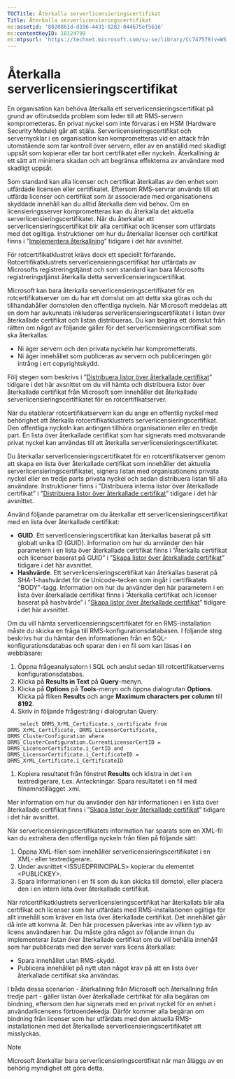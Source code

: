```yaml
---
TOCTitle: Återkalla serverlicensieringscertifikat
Title: Återkalla serverlicensieringscertifikat
ms:assetid: '8020861d-d196-4431-8282-044675ef5616'
ms:contentKeyID: 18124799
ms:mtpsurl: 'https://technet.microsoft.com/sv-se/library/Cc747578(v=WS.10)'
---
```


Återkalla serverlicensieringscertifikat
=======================================

En organisation kan behöva återkalla ett serverlicensieringscertifikat på grund av oförutsedda problem som leder till att RMS-servern komprometteras. En privat nyckel som inte förvaras i en HSM (Hardware Security Module) går att stjäla. Serverlicensieringscertifikat och servernycklar i en organisation kan komprometteras vid en attack från utomstående som tar kontroll över servern, eller av en anställd med skadligt uppsåt som kopierar eller tar bort certifikatet eller nyckeln. Återkallning är ett sätt att minimera skadan och att begränsa effekterna av användare med skadligt uppsåt.

Som standard kan alla licenser och certifikat återkallas av den enhet som utfärdade licensen eller certifikatet. Eftersom RMS-servrar används till att utfärda licenser och certifikat som är associerade med organisationens skyddade innehåll kan du alltid återkalla dem vid behov. Om en licensieringsserver komprometteras kan du återkalla det aktuella serverlicensieringscertifikatet. När du återkallar ett serverlicensieringscertifikat blir alla certifikat och licenser som utfärdats med det ogiltiga. Instruktioner om hur du återkallar licenser och certifikat finns i ”[Implementera återkallning](https://technet.microsoft.com/4735f060-7197-4ae2-830a-f91bcc4de30a)” tidigare i det här avsnittet.

För rotcertifikatklustret krävs dock ett speciellt förfarande. Rotcertifikatklustrets serverlicensieringscertifikat har utfärdats av Microsofts registreringstjänst och som standard kan bara Microsofts registreringstjänst återkalla detta serverlicensieringscertifikat.

Microsoft kan bara återkalla serverlicensieringscertifikatet för en rotcertifikatserver om du har ett domslut om att detta ska göras och du tillhandahåller domstolen den offentliga nyckeln. När Microsoft meddelas att en dom har avkunnats inkluderas serverlicensieringscertifikatet i listan över återkallade certifikat och listan distribueras. Du kan begära ett domslut från rätten om något av följande gäller för det serverlicensieringscertifikat som ska återkallas:

-   Ni äger servern och den privata nyckeln har komprometterats.
-   Ni äger innehållet som publiceras av servern och publiceringen gör intrång i ert copyrightskydd.

Följ stegen som beskrivs i ”[Distribuera listor över återkallade certifikat](https://technet.microsoft.com/e331338b-66d4-45e4-8d3f-acccf2302ac4)” tidigare i det här avsnittet om du vill hämta och distribuera listor över återkallade certifikat från Microsoft som innehåller det återkallade serverlicensieringscertifikatet för en rotcertifikatserver.

När du etablerar rotcertifikatservern kan du ange en offentlig nyckel med behörighet att återkalla rotcertifikatklustrets serverlicensieringscertifikat. Den offentliga nyckeln kan antingen tillhöra organisationen eller en tredje part. En lista över återkallade certifikat som har signerats med motsvarande privat nyckel kan användas till att återkalla serverlicensieringscertifikatet.

Du återkallar serverlicensieringscertifikatet för en rotcertifikatserver genom att skapa en lista över återkallade certifikat som innehåller det aktuella serverlicensieringscertifikatet, signera listan med organisationens privata nyckel eller en tredje parts privata nyckel och sedan distribuera listan till alla användare. Instruktioner finns i ”Distribuera interna listor över återkallade certifikat” i ”[Distribuera listor över återkallade certifikat](https://technet.microsoft.com/e331338b-66d4-45e4-8d3f-acccf2302ac4)” tidigare i det här avsnittet.

Använd följande parametrar om du återkallar ett serverlicensieringscertifikat med en lista över återkallade certifikat:

-   **GUID**. Ett serverlicensieringscertifikat kan återkallas baserat på sitt globalt unika ID (GUID). Information om hur du använder den här parametern i en lista över återkallade certifikat finns i ”Återkalla certifikat och licenser baserat på GUID” i ”[Skapa listor över återkallade certifikat](https://technet.microsoft.com/1ef75199-3344-4225-84de-a863a777696a)” tidigare i det här avsnittet.
-   **Hashvärde**. Ett serverlicensieringscertifikat kan återkallas baserat på SHA-1-hashvärdet för de Unicode-tecken som ingår i certifikatets "BODY"-tagg. Information om hur du använder den här parametern i en lista över återkallade certifikat finns i ”Återkalla certifikat och licenser baserat på hashvärde” i ”[Skapa listor över återkallade certifikat](https://technet.microsoft.com/1ef75199-3344-4225-84de-a863a777696a)” tidigare i det här avsnittet.

Om du vill hämta serverlicensieringscertifikatet för en RMS-installation måste du skicka en fråga till RMS-konfigurationsdatabasen. I följande steg beskrivs hur du hämtar den informationen från en SQL-konfigurationsdatabas och sparar den i en fil som kan läsas i en webbläsare:

1.  Öppna frågeanalysatorn i SQL och anslut sedan till rotcertifikatserverns konfigurationsdatabas.
2.  Klicka på **Results in Text** på **Query**-menyn.
3.  Klicka på **Options** på **Tools**-menyn och öppna dialogrutan **Options**. Klicka på fliken **Results** och ange **Maximum characters per column** till **8192**.
4.  Skriv in följande frågesträng i dialogrutan Query:
        
```
    select DRMS_XrML_Certificate.s_certificate from DRMS_XrML_Certificate, DRMS_LicensorCertificate, DRMS_ClusterConfiguration where DRMS_ClusterConfiguration.CurrentLicensorCertID = DRMS_LicensorCertificate.i_CertID and DRMS_LicensorCertificate.i_CertificateID = DRMS_XrML_Certificate.i_CertificateID
```

1.  Kopiera resultatet från fönstret **Results** och klistra in det i en textredigerare, t.ex. Anteckningar. Spara resultatet i en fil med filnamnstillägget .xml.

Mer information om hur du använder den här informationen i en lista över återkallade certifikat finns i ”[Skapa listor över återkallade certifikat](https://technet.microsoft.com/1ef75199-3344-4225-84de-a863a777696a)” tidigare i det här avsnittet.

När serverlicensieringscertifikatets information har sparats som en XML-fil kan du extrahera den offentliga nyckeln från filen på följande sätt:

1.  Öppna XML-filen som innehåller serverlicensieringscertifikatet i en XML- eller textredigerare.
2.  Under avsnittet &lt;ISSUEDPRINCIPALS&gt; kopierar du elementet &lt;PUBLICKEY&gt;.
3.  Spara informationen i en fil som du kan skicka till domstol, eller placera den i en intern lista över återkallade certifikat.

När rotcertifikatklustrets serverlicensieringscertifikat har återkallats blir alla certifikat och licenser som har utfärdats med RMS-installationen ogiltiga för allt innehåll som kräver en lista över återkallade certifikat. Det innehållet går då inte att komma åt. Den här processen påverkas inte av vilken typ av licens användaren har. Du måste göra något av följande innan du implementerar listan över återkallade certifikat om du vill behålla innehåll som har publicerats med den server vars licens återkallas:

-   Spara innehållet utan RMS-skydd.
-   Publicera innehållet på nytt utan något krav på att en lista över återkallade certifikat ska användas.

I båda dessa scenarion - återkallning från Microsoft och återkallning från tredje part - gäller listan över återkallade certifikat för alla begäran om bindning, eftersom den har signerats med en privat nyckel för en enhet i användarlicensens förtroendekedja. Därför kommer alla begäran om bindning från licenser som har utfärdats med den aktuella RMS-installationen med det återkallade serverlicensieringscertifikatet att misslyckas.

> [!NOTE]  
> Microsoft återkallar bara serverlicensieringscertifikat när man åläggs av en behörig myndighet att göra detta.
